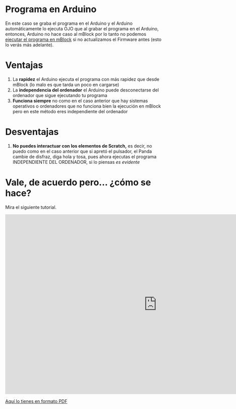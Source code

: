 
# Programa en Arduino

En este caso se graba el programa en el Arduino y el Arduino automáticamente lo ejecuta OJO que al grabar el programa en el Arduino, entonces, Arduino no hace caso al mBlock por lo tanto no podemos [ejecutar el programa en mBlock](programa_en_mblock.html) si no actualizamos el Firmware antes (esto lo verás más adelante).

# Ventajas

1. La **rapidez** el Arduino ejecuta el programa con más rapidez que desde mBlock (lo malo es que tarda un poco en cargarse)
1. La **independencia del ordenador** el Arduino puede desconectarse del ordenador que sigue ejecutando tu programa
1. **Funciona siempre** no como en el caso anterior que hay sistemas operativos o ordenadores que no funciona bien la ejecución en mBlock pero en este método eres independiente del ordenador

# Desventajas

1. **No puedes interactuar con los elementos de Scratch,** es decir, no puedo como en el caso anterior que si apretó el pulsador, el Panda cambie de disfraz, diga hola y tosa, pues ahora ejecutas el programa INDEPENDIENTE DEL ORDENADOR, si lo piensas _es evidente_

# Vale, de acuerdo pero... ¿cómo se hace?

Mira el siguiente tutorial. 

<iframe src="https://docs.google.com/presentation/d/e/2PACX-1vSkc6orx6UkmiPi8fgj2b0j7OJ7fUSBAviKGeYZdVd1rNOYT_3CNEHmtslWPv5jYf8K6sM_ijpfdym-/embed?start=false&loop=false&delayms=3000" frameborder="0" width="960" height="569" allowfullscreen="true" mozallowfullscreen="true" webkitallowfullscreen="true"></iframe>

[Aquí lo tienes en formato PDF](http://aularagon.catedu.es/materialesaularagon2013/arduino/videos/Upload-Arduino.pdf)

